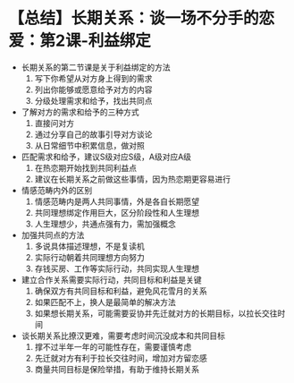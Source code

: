 # 【总结】长期关系：谈一场不分手的恋爱：第2课-利益绑定

-   长期关系的第二节课是关于利益绑定的方法
    1.  写下你希望从对方身上得到的需求
    2.  列出你能够或愿意给予对方的内容
    3.  分级处理需求和给予，找出共同点
-   了解对方的需求和给予的三种方式
    1.  直接问对方
    2.  通过分享自己的故事引导对方谈论
    3.  从日常细节中积累信息，做对照
-   匹配需求和给予，建议S级对应S级，A级对应A级
    1.  在热恋期开始找到共同利益点
    2.  建议在长期关系之前做这些事情，因为热恋期更容易进行
-   情感范畴内外的区别
    1.  情感范畴内是两人共同事情，外是各自长期愿望
    2.  共同理想绑定作用巨大，区分阶段性和人生理想
    3.  人生理想少，共通点强有力，需加强概念
-   加强共同点的方法
    1.  多说具体描述理想，不是复读机
    2.  实际行动朝着共同理想方向努力
    3.  存钱买房、工作等实际行动，共同实现人生理想
-   建立合作关系需要实际行动，共同目标和利益是关键
    1.  确保双方有共同目标和利益，避免风花雪月的关系
    2.  如果匹配不上，换人是最简单的解决方法
    3.  如果想长期关系，可能需要妥协并先迁就对方的长期目标，以拉长交往时间
-   谈长期关系比撩汉更难，需要考虑时间沉没成本和共同目标
    1.  撑不过半年一年的可能性存在，需要谨慎考虑
    2.  先迁就对方有利于拉长交往时间，增加对方留恋感
    3.  商量共同目标是保险举措，有助于维持长期关系